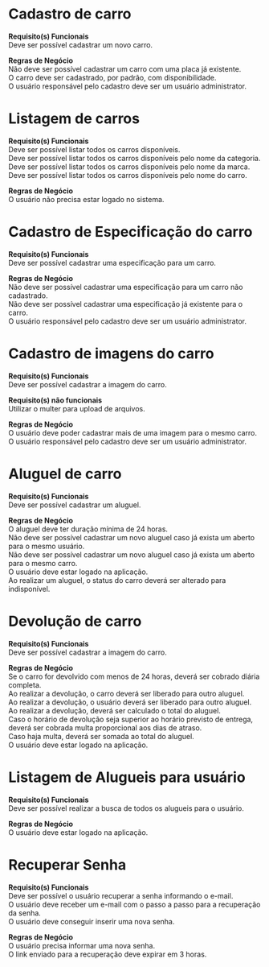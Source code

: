 # Cadastro de carro

**Requisito(s) Funcionais**  
Deve ser possível cadastrar um novo carro.

**Regras de Negócio**  
Não deve ser possível cadastrar um carro com uma placa já existente.  
O carro deve ser cadastrado, por padrão, com disponibilidade.  
O usuário responsável pelo cadastro deve ser um usuário administrator.

# Listagem de carros

**Requisito(s) Funcionais**  
Deve ser possível listar todos os carros disponíveis.  
Deve ser possível listar todos os carros disponíveis pelo nome da categoria.  
Deve ser possível listar todos os carros disponíveis pelo nome da marca.  
Deve ser possível listar todos os carros disponíveis pelo nome do carro.  

**Regras de Negócio**  
O usuário não precisa estar logado no sistema.

# Cadastro de Especificação do carro

**Requisito(s) Funcionais**  
Deve ser possível cadastrar uma especificação para um carro.  

**Regras de Negócio**  
Não deve ser possível cadastrar uma especificação para um carro não cadastrado.  
Não deve ser possível cadastrar uma especificação já existente para o carro.  
O usuário responsável pelo cadastro deve ser um usuário administrator.

# Cadastro de imagens do carro

**Requisito(s) Funcionais**  
Deve ser possível cadastrar a imagem do carro.  

**Requisito(s) não funcionais**  
Utilizar o multer para upload de arquivos.  

**Regras de Negócio**  
O usuário deve poder cadastrar mais de uma imagem para o mesmo carro.  
O usuário responsável pelo cadastro deve ser um usuário administrator.

# Aluguel de carro

**Requisito(s) Funcionais**  
Deve ser possível cadastrar um aluguel.  

**Regras de Negócio**  
O aluguel deve ter duração mínima de 24 horas.  
Não deve ser possível cadastrar um novo aluguel caso já exista um aberto para o mesmo usuário.  
Não deve ser possível cadastrar um novo aluguel caso já exista um aberto para o mesmo carro.  
O usuário deve estar logado na aplicação.  
Ao realizar um aluguel, o status do carro deverá ser alterado para indisponível.

# Devolução de carro

**Requisito(s) Funcionais**  
Deve ser possível cadastrar a imagem do carro.  

**Regras de Negócio**  
Se o carro for devolvido com menos de 24 horas, deverá ser cobrado diária completa.  
Ao realizar a devolução, o carro deverá ser liberado para outro aluguel.  
Ao realizar a devolução, o usuário deverá ser liberado para outro aluguel.  
Ao realizar a devolução, deverá ser calculado o total do aluguel.  
Caso o horário de devolução seja superior ao horário previsto de entrega, deverá ser cobrada multa proporcional aos dias de atraso.  
Caso haja multa, deverá ser somada ao total do aluguel.  
O usuário deve estar logado na aplicação.

# Listagem de Alugueis para usuário

**Requisito(s) Funcionais**  
Deve ser possível realizar a busca de todos os alugueis para o usuário.  

**Regras de Negócio**  
O usuário deve estar logado na aplicação.

# Recuperar Senha

**Requisito(s) Funcionais**  
Deve ser possível o usuário recuperar a senha informando o e-mail.  
O usuário deve receber um e-mail com o passo a passo para a recuperação da senha.  
O usuário deve conseguir inserir uma nova senha.

**Regras de Negócio**  
O usuário precisa informar uma nova senha.  
O link enviado para a recuperação deve expirar em 3 horas.